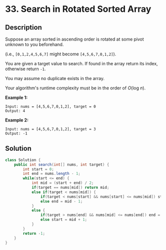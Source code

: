 # 33. Search in Rotated Sorted Array

## Description
Suppose an array sorted in ascending order is rotated at some pivot unknown to you beforehand.

(i.e., `[0,1,2,4,5,6,7]` might become `[4,5,6,7,0,1,2]`).

You are given a target value to search. If found in the array return its index, otherwise return `-1`.

You may assume no duplicate exists in the array.

Your algorithm's runtime complexity must be in the order of *O*(log *n*).

**Example 1:**

```
Input: nums = [4,5,6,7,0,1,2], target = 0
Output: 4
```

**Example 2:**

```
Input: nums = [4,5,6,7,0,1,2], target = 3
Output: -1
```

## Solution
```java
class Solution {
    public int search(int[] nums, int target) {
        int start = 0;
        int end = nums.length - 1;
        while(start <= end) {
            int mid = (start + end) / 2;
            if(target == nums[mid]) return mid;
            else if(target < nums[mid]) {
                if(target < nums[start] && nums[start] <= nums[mid]) start = mid + 1;
                else end = mid - 1;
            }
            else {
                if(target > nums[end] && nums[mid] <= nums[end]) end = mid - 1;
                else start = mid + 1;
            }
        }
        return -1;
    }
}
```
